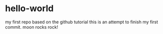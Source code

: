 # hello-world
my first repo based on the github tutorial
this is an attempt to finish my first commit. moon rocks rock!
